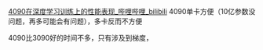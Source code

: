 [4090在深度学习训练上的性能表现_哔哩哔哩_bilibili](https://www.bilibili.com/video/BV1Ms4y1E7qx/?-Arouter=story&buvid=Z04E510301E2317E4258B86E9DE3EE9C4D01&is_story_h5=false&mid=VWzcmGUtEsG3cu5l2eCFlg%3D%3D&p=1&plat_id=163&share_from=ugc&share_medium=iphone&share_plat=ios&share_session_id=916ED24D-2199-4800-9ABF-BBC453455255&share_source=WEIXIN&share_tag=s_i&timestamp=1682473738&unique_k=yascJGa&up_id=2832208&vd_source=51c3e05edfa923bc859a70d024c2d7c9)
4090单卡方便（10亿参数没问题，再多可能会有问题），多卡反而不方便

4090比3090好的时间不多，只有涉及到梯度，